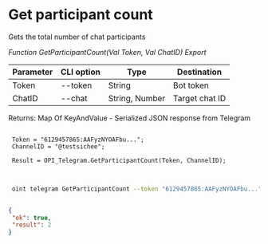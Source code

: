 ﻿---
sidebar_position: 6
---

# Get participant count
 Gets the total number of chat participants


*Function GetParticipantCount(Val Token, Val ChatID) Export*

 | Parameter | CLI option | Type | Destination |
 |-|-|-|-|
 | Token | --token | String | Bot token |
 | ChatID | --chat | String, Number | Target chat ID |

 
 Returns: Map Of KeyAndValue - Serialized JSON response from Telegram

```bsl title="Code example"
	
 Token = "6129457865:AAFyzNYOAFbu...";
 ChannelID = "@testsichee";
 
 Result = OPI_Telegram.GetParticipantCount(Token, ChannelID);
	
```

```sh title="CLI command example"
 
 oint telegram GetParticipantCount --token "6129457865:AAFyzNYOAFbu..." --chat %chat%


```


```json title="Result"

{
 "ok": true,
 "result": 2
}

```
